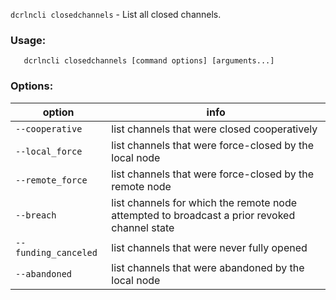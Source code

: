 `dcrlncli closedchannels` - List all closed channels.

### Usage:
```
   dcrlncli closedchannels [command options] [arguments...]
```

### Options:
|option|info|
|--|--|
|`--cooperative`|       list channels that were closed cooperatively|
|`--local_force`|       list channels that were force-closed by the local node|
|`--remote_force`|      list channels that were force-closed by the remote node|
|`--breach`|            list channels for which the remote node attempted to broadcast a prior revoked channel state|
|`--funding_canceled`|  list channels that were never fully opened|
|`--abandoned`|         list channels that were abandoned by the local node|
